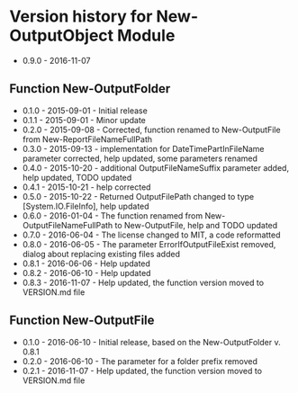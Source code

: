 # Version history for New-OutputObject Module

- 0.9.0 - 2016-11-07


## Function New-OutputFolder

- 0.1.0 - 2015-09-01 - Initial release
- 0.1.1 - 2015-09-01 - Minor update
- 0.2.0 - 2015-09-08 - Corrected, function renamed to New-OutputFile from New-ReportFileNameFullPath
- 0.3.0 - 2015-09-13 - implementation for DateTimePartInFileName parameter corrected, help updated, some parameters renamed
- 0.4.0 - 2015-10-20 - additional OutputFileNameSuffix parameter added, help updated, TODO updated
- 0.4.1 - 2015-10-21 - help corrected
- 0.5.0 - 2015-10-22 - Returned OutputFilePath changed to type [System.IO.FileInfo], help updated
- 0.6.0 - 2016-01-04 - The function renamed from New-OutputFileNameFullPath to New-OutputFile, help and TODO updated
- 0.7.0 - 2016-06-04 - The license changed to MIT, a code reformatted
- 0.8.0 - 2016-06-05 - The parameter ErrorIfOutputFileExist removed, dialog about replacing existing files added
- 0.8.1 - 2016-06-06 - Help updated
- 0.8.2 - 2016-06-10 - Help updated
- 0.8.3 - 2016-11-07 - Help updated, the function version moved to VERSION.md file 

## Function New-OutputFile
- 0.1.0 - 2016-06-10 - Initial release, based on the New-OutputFolder v. 0.8.1
- 0.2.0 - 2016-06-10 - The parameter for a folder prefix removed
- 0.2.1 - 2016-11-07 - Help updated, the function version moved to VERSION.md file 

